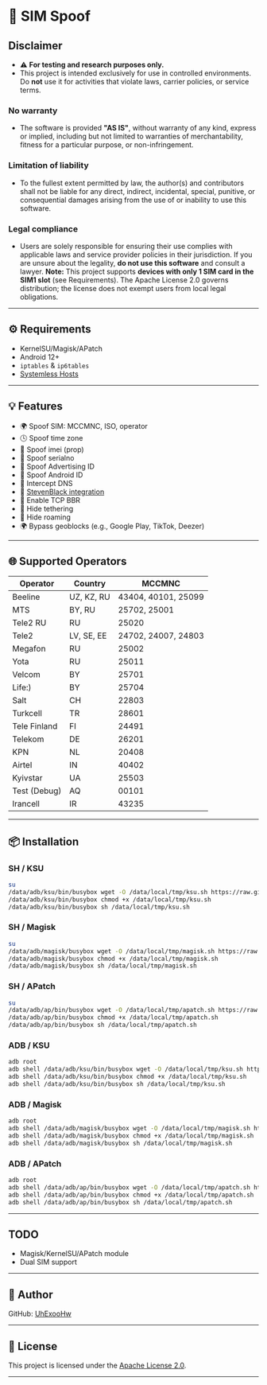 # 🚀 SIM Spoof

## Disclaimer
* ⚠️ **For testing and research purposes only.**  
* This project is intended exclusively for use in controlled environments. Do **not** use it for activities that violate laws, carrier policies, or service terms.
### No warranty  
* The software is provided **"AS IS"**, without warranty of any kind, express or implied, including but not limited to warranties of merchantability, fitness for a particular purpose, or non-infringement.
### Limitation of liability  
* To the fullest extent permitted by law, the author(s) and contributors shall not be liable for any direct, indirect, incidental, special, punitive, or consequential damages arising from the use of or inability to use this software.
### Legal compliance  
* Users are solely responsible for ensuring their use complies with applicable laws and service provider policies in their jurisdiction. If you are unsure about the legality, **do not use this software** and consult a lawyer.
**Note:** This project supports **devices with only 1 SIM card in the SIM1 slot** (see Requirements). The Apache License 2.0 governs distribution; the license does not exempt users from local legal obligations.

---

## ⚙️ Requirements

* KernelSU/Magisk/APatch
* Android 12+
* `iptables` & `ip6tables`
* [Systemless Hosts](https://github.com/gloeyisk/systemless-hosts)

---

## 💡 Features

* 🌍 Spoof SIM: MCCMNC, ISO, operator
* 🕓 Spoof time zone
* 📶 Spoof imei (prop)
* 🔐 Spoof serialno
* 🔐 Spoof Advertising ID
* 🔐 Spoof Android ID
* 🔐 Intercept DNS
* 🔐 [StevenBlack integration](https://github.com/StevenBlack/hosts)
* 🚀 Enable TCP BBR
* 📶 Hide tethering
* 📶 Hide roaming
* 🌍 Bypass geoblocks (e.g., Google Play, TikTok, Deezer)

---

## 🌐 Supported Operators

| Operator | Country    | MCCMNC              |
| -------- | ---------- | ------------------- |
| Beeline  | UZ, KZ, RU | 43404, 40101, 25099 |
| MTS      | BY, RU     | 25702, 25001        |
| Tele2 RU | RU         | 25020               |
| Tele2    | LV, SE, EE | 24702, 24007, 24803 |
| Megafon  | RU         | 25002               |
| Yota     | RU         | 25011               |
| Velcom   | BY         | 25701               |
| Life:)   | BY         | 25704               |
| Salt     | CH         | 22803               |
| Turkcell | TR         | 28601               |
| Tele Finland    | FI         | 24491               |
| Telekom  | DE         | 26201               |
| KPN      | NL         | 20408               |
| Airtel   | IN         | 40402               |
| Kyivstar  | UA         | 25503               |
| Test (Debug)     | AQ           | 00101               |
| Irancell      | IR         | 43235               |

---

## 📦 Installation

### SH / KSU

```bash
su
/data/adb/ksu/bin/busybox wget -O /data/local/tmp/ksu.sh https://raw.githubusercontent.com/UhExooHw/sim-spoof/main/data/local/tmp/ksu.sh
/data/adb/ksu/bin/busybox chmod +x /data/local/tmp/ksu.sh
/data/adb/ksu/bin/busybox sh /data/local/tmp/ksu.sh
```

### SH / Magisk

```bash
su
/data/adb/magisk/busybox wget -O /data/local/tmp/magisk.sh https://raw.githubusercontent.com/UhExooHw/sim-spoof/main/data/local/tmp/magisk.sh
/data/adb/magisk/busybox chmod +x /data/local/tmp/magisk.sh
/data/adb/magisk/busybox sh /data/local/tmp/magisk.sh
```

### SH / APatch

```bash
su
/data/adb/ap/bin/busybox wget -O /data/local/tmp/apatch.sh https://raw.githubusercontent.com/UhExooHw/sim-spoof/main/data/local/tmp/apatch.sh
/data/adb/ap/bin/busybox chmod +x /data/local/tmp/apatch.sh
/data/adb/ap/bin/busybox sh /data/local/tmp/apatch.sh
```

### ADB / KSU

```bash
adb root
adb shell /data/adb/ksu/bin/busybox wget -O /data/local/tmp/ksu.sh https://raw.githubusercontent.com/UhExooHw/sim-spoof/main/data/local/tmp/ksu.sh
adb shell /data/adb/ksu/bin/busybox chmod +x /data/local/tmp/ksu.sh
adb shell /data/adb/ksu/bin/busybox sh /data/local/tmp/ksu.sh
```

### ADB / Magisk

```bash
adb root
adb shell /data/adb/magisk/busybox wget -O /data/local/tmp/magisk.sh https://raw.githubusercontent.com/UhExooHw/sim-spoof/main/data/local/tmp/magisk.sh
adb shell /data/adb/magisk/busybox chmod +x /data/local/tmp/magisk.sh
adb shell /data/adb/magisk/busybox sh /data/local/tmp/magisk.sh
```

### ADB / APatch

```bash
adb root
adb shell /data/adb/ap/bin/busybox wget -O /data/local/tmp/apatch.sh https://raw.githubusercontent.com/UhExooHw/sim-spoof/main/data/local/tmp/apatch.sh
adb shell /data/adb/ap/bin/busybox chmod +x /data/local/tmp/apatch.sh
adb shell /data/adb/ap/bin/busybox sh /data/local/tmp/apatch.sh
```

---

## TODO
* Magisk/KernelSU/APatch module
* Dual SIM support

---

## 👤 Author

GitHub: [UhExooHw](https://github.com/UhExooHw)


---

## 📄 License
This project is licensed under the [Apache License 2.0](LICENSE).

---
